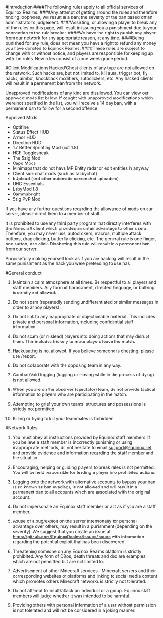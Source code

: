 #Introduction
####The following rules apply to all official services of Equinox Realms.
####Any attempt of getting around the rules and therefore finding loopholes, will result in a ban; the severity of the ban based off an administrator's judgement.
####Assisting, or allowing a player to break any of the rules on this page, will result in issuing you a punishment due to your connection to the rule breaker.
####We have the right to punish any player from our network for any appropriate reason, at any time.
####Being punished for any rule, does not mean you have a right to refund any money you have donated to Equinox Realms. 
####These rules are subject to change with or without notice, and players are responsible for keeping up with the rules. New rules consist of a one week grace period.

#Client Modifications
Hacked/Ghost clients of any type are not allowed on the network. Such hacks are, but not limited to, kill aura, trigger bot, fly hacks, aimbot, knockback modifiers, autoclickers, etc. Any hacked clients will result in a permanent ban from the network.

Unapproved modifications of any kind are disallowed. You can view our approved mods list below. If caught with unapproved modifications which were not specified in the list, you will receive a 14 day ban, with a permanent ban to follow for a second offence.

Approved Mods:

- Optifine
- Status Effect HUD
- Armor HUD
- Direction HUD
- 1.7 Better Sprinting Mod (not 1.8)
- HCF Togglesneak
- The 5zig Mod
- Cape Mods
- Minimaps that do not have MP Entity radar or edit entities in anyway
- Client side chat mods (such as tabbychat)
- bUpload (and other automatic screenshot uploaders)
- UHC Essentials
- LabyMod 1.8
- Gammabright
- 5zig PvP Mod

If you have any further questions regarding the allowance of mods on our server, please direct them to a member of staff.

It is prohibited to use any third party program that directly interferes with the Minecraft client which provides an unfair advantage to other users. Therefore, you may never use, autoclickers, macros, multiple attack buttons, drag clicking, butterfly clicking, etc. The general rule is one finger, one button, one click. Disobeying this rule will result in a permanent ban from our server.

Purposefully making yourself look as if you are hacking will result in the same punishment as the hack you were pretending to use has.

#General conduct

1) Maintain a calm atmosphere at all times. Be respectful to all players and staff members. Any form of harassment, directed language, or bullying is strictly not allowed. 

2) Do not spam (repeatedly sending undifferentiated or similar messages in order to annoy players).

3) Do not link to any inappropriate or objectionable material. This includes private and personal information, including confidential staff information.

4) Do not scam (or mislead) players into doing actions that may disrupt them. This includes trickery to make players leave the match.

5) Hackusating is not allowed. If you believe someone is cheating, please use /report.

6) Do not collaborate with the opposing team in any way.

7) Combat/Void logging (logging or leaving while in the process of dying) is not allowed.

8) When you are on the observer (spectator) team, do not provide tactical information to players who are participating in the match. 

9) Attempting to grief your own teams' structures and possessions is strictly not permitted.

10) Killing or trying to kill your teammates is forbidden. 





#Network Rules

1) You must obey all instructions provided by Equinox staff members. If you believe a staff member is incorrectly punishing or using inappropriate methods, do not hesitate to email support@equinox.net and provide evidence and information regarding the staff member and the situation.

2) Encouraging, helping or guiding players to break rules is not permitted. You will be held responsible for leading a player into prohibited actions.

3) Logging onto the network with alternative accounts to bypass your ban (also known as ban evading), is not allowed and will result in a permanent ban to all accounts which are associated with the original account. 

4) Do not impersonate an Equinox staff member or act as if you are a staff member.

5) Abuse of a bug/exploit on the server intentionally for personal advantage over others, may result in a punishment (depending on the severity). We suggest that you create an issue at https://github.com/EquinoxRealms/Issues/issues with information regarding the potential exploit that has been discovered. 

6) Threatening someone on any Equinox Realms platform is strictly prohibited. Any form of DDos, death threats and dox are examples which are not permitted but are not limited to. 

7) Advertisement of other Minecraft services - Minecraft servers and their corresponding websites or platforms and linking to social media content which promotes others Minecraft networks is strictly not tolerated.

8) Do not attempt to insult/attack an individual or a group. Equinox staff members will judge whether it was intended to be harmful.

9) Providing others with personal information of a user without permission is not tolerated and will not be considered in a joking manner.




